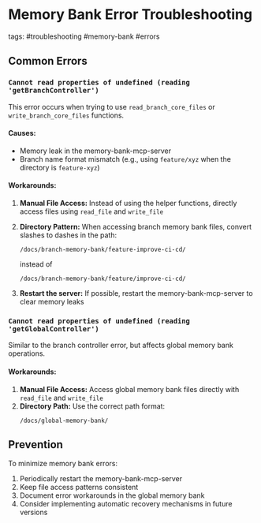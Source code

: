 # Memory Bank Error Troubleshooting

tags: #troubleshooting #memory-bank #errors

## Common Errors

### `Cannot read properties of undefined (reading 'getBranchController')`

This error occurs when trying to use `read_branch_core_files` or `write_branch_core_files` functions.

#### Causes:
- Memory leak in the memory-bank-mcp-server
- Branch name format mismatch (e.g., using `feature/xyz` when the directory is `feature-xyz`)

#### Workarounds:
1. **Manual File Access:** Instead of using the helper functions, directly access files using `read_file` and `write_file`
2. **Directory Pattern:** When accessing branch memory bank files, convert slashes to dashes in the path:
   ```
   /docs/branch-memory-bank/feature-improve-ci-cd/
   ```
   instead of 
   ```
   /docs/branch-memory-bank/feature/improve-ci-cd/
   ```

3. **Restart the server:** If possible, restart the memory-bank-mcp-server to clear memory leaks

### `Cannot read properties of undefined (reading 'getGlobalController')`

Similar to the branch controller error, but affects global memory bank operations.

#### Workarounds:
1. **Manual File Access:** Access global memory bank files directly with `read_file` and `write_file`
2. **Directory Path:** Use the correct path format:
   ```
   /docs/global-memory-bank/
   ```

## Prevention

To minimize memory bank errors:

1. Periodically restart the memory-bank-mcp-server
2. Keep file access patterns consistent
3. Document error workarounds in the global memory bank
4. Consider implementing automatic recovery mechanisms in future versions
